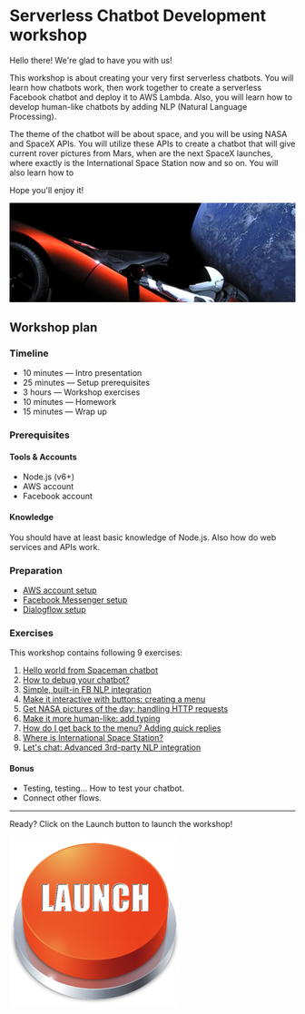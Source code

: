 # Serverless Chatbot Development workshop 

Hello there! We're glad to have you with us!

This workshop is about creating your very first serverless chatbots. You will learn how chatbots work, then work together to create a serverless Facebook chatbot and deploy it to AWS Lambda. Also, you will learn how to develop human-like chatbots by adding NLP (Natural Language Processing).

The theme of the chatbot will be about space, and you will be using NASA and SpaceX APIs.
You will utilize these APIs to create a chatbot that will give current rover pictures from Mars, when are the next SpaceX launches, where exactly is the International Space Station now and so on. You will also learn how to 

Hope you'll enjoy it!

![Starman SpaceX](/assets/starman-panorama.jpg)

## Workshop plan

### Timeline

- 10 minutes — Intro presentation 
- 25 minutes — Setup prerequisites
- 3 hours — Workshop exercises
- 10 minutes — Homework
- 15 minutes — Wrap up

### Prerequisites

#### Tools & Accounts

- Node.js (v6+)
- AWS account
- Facebook account

#### Knowledge

You should have at least basic knowledge of Node.js. Also how do web services and APIs work.

### Preparation

- [AWS account setup](preparation/AWS-setup.md)
- [Facebook Messenger setup](preparation/FB-setup.md)
- [Dialogflow setup](preparation/Dialogflow-setup.md)

### Exercises 

This workshop contains following 9 exercises:

1. [Hello world from Spaceman chatbot](exercises/exercise-01.md)
2. [How to debug your chatbot?](exercises/exercise-02.md)
3. [Simple, built-in FB NLP integration](exercises/exercise-03.md)
4. [Make it interactive with buttons: creating a menu](exercises/exercise-04.md)
5. [Get NASA pictures of the day: handling HTTP requests](exercises/exercise-05.md)
6. [Make it more human-like: add typing](exercises/exercise-05.md)
7. [How do I get back to the menu? Adding quick replies](exercises/exercise-06.md)
8. [Where is International Space Station?](exercises/exercise-07.md)
9. [Let's chat: Advanced 3rd-party NLP integration](exercises/exercise-09.md)

#### Bonus

- Testing, testing… How to test your chatbot.
- Connect other flows.

----

Ready? Click on the Launch button to launch the workshop!

[![Launch workshop](assets/launch.png)](preparation/AWS-setup.md)


